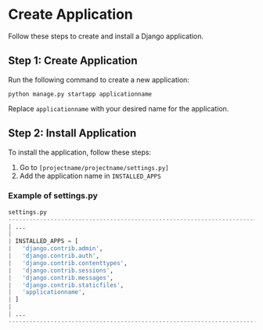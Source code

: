 # Create Application

Follow these steps to create and install a Django application.

## Step 1: Create Application
Run the following command to create a new application:
```
python manage.py startapp applicationname
```
Replace `applicationname` with your desired name for the application.

## Step 2: Install Application
To install the application, follow these steps:

1. Go to `[projectname/projectname/settings.py]`
2. Add the application name in `INSTALLED_APPS`

### Example of settings.py
```python
settings.py
-------------------------------------------------------------------------
| ...                                                                   |
|                                                                       |
| INSTALLED_APPS = [                                                    |
|   'django.contrib.admin',                                             |
|   'django.contrib.auth',                                              |
|   'django.contrib.contenttypes',                                      |
|   'django.contrib.sessions',                                          |
|   'django.contrib.messages',                                          |
|   'django.contrib.staticfiles',                                       |
|   'applicationname',                                                  |
| ]                                                                     |
|                                                                       |
| ...                                                                   |
-------------------------------------------------------------------------
```